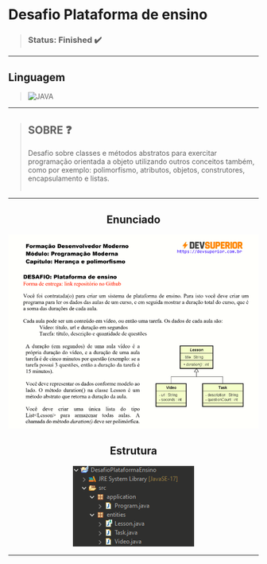 # Desafio Plataforma de ensino


>### Status: Finished ✔️

---

## Linguagem
> <img align-itens="center" alt="JAVA" src="https://img.shields.io/badge/Java-ED8B00?style=for-the-badge&logo=java&logoColor=white"/>

---

>## SOBRE ❓
> Desafio sobre classes e métodos abstratos para exercitar programação orientada a objeto utilizando outros conceitos também, como por exemplo:
polimorfismo, atributos, objetos, construtores, encapsulamento e listas.<br><br>

---

<div align="center" >

## Enunciado 

<img src="https://github.com/Leothurm/Desafio-PlataformaDeEnsino/blob/main/img/Enunciado.PNG">


## Estrutura

<img src="https://github.com/Leothurm/Desafio-PlataformaDeEnsino/blob/main/img/estrutura.PNG">

</div>

---
